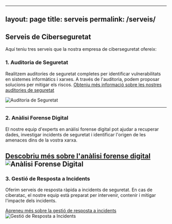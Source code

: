  ---
layout: page
title: serveis
permalink: /serveis/
---

## Serveis de Ciberseguretat

Aquí teniu tres serveis que la nostra empresa de ciberseguretat ofereix:

### 1. Auditoria de Seguretat
Realitzem auditoríes de seguretat completes per identificar vulnerabilitats en sistemes informàtics i xarxes. A través de l'auditoria, podem proposar solucions per mitigar els riscos.
[Obteniu més informació sobre les nostres auditories de seguretat]([https://example.com/auditoria-seguretat](https://www.profesionalhosting.com/auditoria-de-seguridad/))

![Auditoria de Seguretat](https://acerkate.com/storage/2021/04/auditoria-de-seguridad-informatica-scaled.jpg)




---

### 2. Anàlisi Forense Digital

El nostre equip d'experts en anàlisi forense digital pot ajudar a recuperar dades, investigar incidents de seguretat i identificar l'origen de les amenaces dins de la vostra xarxa.

[Descobriu més sobre l'anàlisi forense digital]([https://example.com/forense-digital](https://www.interpol.int/es/Como-trabajamos/Innovacion/Analisis-forense-digital))
![Anàlisi Forense Digital](https://peritojudicial.com/content/images/2021/05/Imagen-forense-informatica-disco.jpg)
---

### 3. Gestió de Resposta a Incidents

Oferim serveis de resposta ràpida a incidents de seguretat. En cas de ciberatac, el nostre equip està preparat per intervenir, contenir i mitigar l'impacte dels incidents.

[Apreneu més sobre la gestió de resposta a incidents]([https://example.com/resposta-incidents](https://www.incibe.es/incibe-cert/incidentes/respuesta-incidentes))
![Gestió de Resposta a Incidents](https://www.rberny.com/wp-content/uploads/2023/02/Respuesta-a-incidentes-de-Ciberseguridad-rberny-2023.png)
